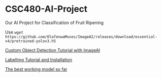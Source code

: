 # CSC480-AI-Project
Our AI Project for Classification of Fruit Ripening

Use `wget https://github.com/OlafenwaMoses/ImageAI/releases/download/essential-v4/pretrained-yolov3.h5`

[Custom Object Detection Tutorial with ImageAI](https://medium.com/deepquestai/train-object-detection-ai-with-6-lines-of-code-6d087063f6ff)

[LabelImg Tutorial and Installation](https://medium.com/deepquestai/object-detection-training-preparing-your-custom-dataset-6248679f0d1d)

[The best working model so far](https://drive.google.com/file/d/1RAwRUamLSlTo7KKhM-RGVVBmYPersWGd/view?usp=sharing)
